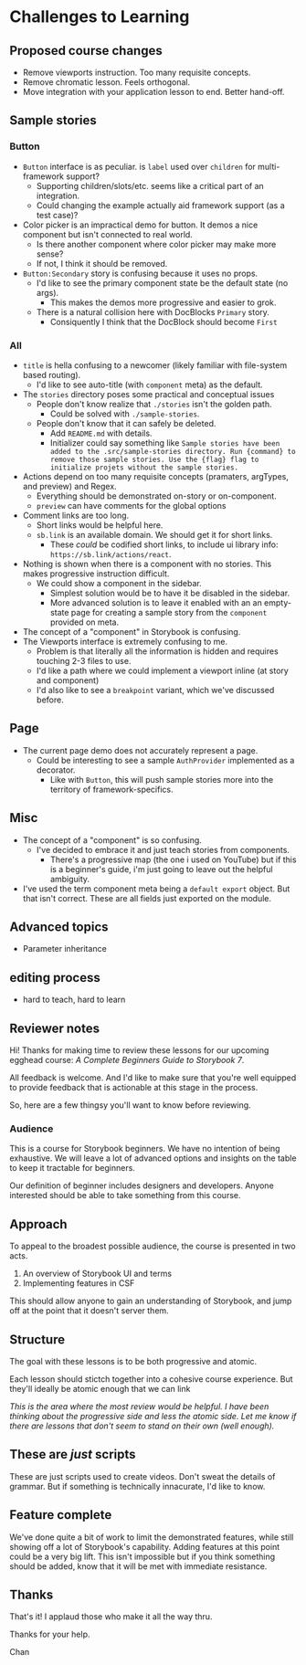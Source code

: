 # Challenges to Learning

## Proposed course changes

- Remove viewports instruction. Too many requisite concepts.
- Remove chromatic lesson. Feels orthogonal.
- Move integration with your application lesson to end. Better hand-off.

## Sample stories

### Button

- `Button` interface is as peculiar. is `label` used over `children` for multi-framework support?
  - Supporting children/slots/etc. seems like a critical part of an integration.
  - Could changing the example actually aid framework support (as a test case)?
- Color picker is an impractical demo for button. It demos a nice component but isn't connected to real world.
  - Is there another component where color picker may make more sense?
  - If not, I think it should be removed.
- `Button:Secondary` story is confusing because it uses no props.
  - I'd like to see the primary component state be the default state (no args).
    - This makes the demos more progressive and easier to grok.
  - There is a natural collision here with DocBlocks `Primary` story.
    - Consiquently I think that the DocBlock should become `First`

### All

- `title` is hella confusing to a newcomer (likely familiar with file-system based routing).
  - I'd like to see auto-title (with `component` meta) as the default.
- The `stories` directory poses some practical and conceptual issues
  - People don't know realize that `./stories` isn't the golden path.
    - Could be solved with `./sample-stories`.
  - People don't know that it can safely be deleted.
    - Add `README.md` with details.
    - Initializer could say something like `Sample stories have been added to the .src/sample-stories directory. Run {command} to remove those sample stories. Use the {flag} flag to initialize projets without the sample stories.`
- Actions depend on too many requisite concepts (pramaters, argTypes, and preview) and Regex.
  - Everything should be demonstrated on-story or on-component.
  - `preview` can have comments for the global options
- Comment links are too long.
  - Short links would be helpful here.
  - `sb.link` is an available domain. We should get it for short links.
    - These _could_ be codified short links, to include ui library info: `https://sb.link/actions/react`.
- Nothing is shown when there is a component with no stories. This makes progressive instruction difficult.
  - We could show a component in the sidebar.
    - Simplest solution would be to have it be disabled in the sidebar.
    - More advanced solution is to leave it enabled with an an empty-state page for creating a sample story from the `component` provided on meta.
- The concept of a "component" in Storybook is confusing.
- The Viewports interface is extremely confusing to me.
  - Problem is that literally all the information is hidden and requires touching 2-3 files to use.
  - I'd like a path where we could implement a viewport inline (at story and component)
  - I'd also like to see a `breakpoint` variant, which we've discussed before.

## Page

- The current page demo does not accurately represent a page.
  - Could be interesting to see a sample `AuthProvider` implemented as a decorator.
    - Like with `Button`, this will push sample stories more into the territory of framework-specifics.

## Misc

- The concept of a "component" is so confusing.
  - I've decided to embrace it and just teach stories from components.
    - There's a progressive map (the one i used on YouTube) but if this is a beginner's guide, i'm just going to leave out the helpful ambiguity.
- I've used the term component meta being a `default export` object. But that isn't correct. These are all fields just exported on the module.

## Advanced topics

- Parameter inheritance

## editing process

- hard to teach, hard to learn

## Reviewer notes

Hi! Thanks for making time to review these lessons for our upcoming egghead course: _A Complete Beginners Guide to Storybook 7_.

All feedback is welcome. And I'd like to make sure that you're well equipped to provide feedback that is actionable at this stage in the process.

So, here are a few thingsy you'll want to know before reviewing.

### Audience

This is a course for Storybook beginners.
We have no intention of being exhaustive.
We will leave a lot of advanced options and insights on the table to keep it tractable for beginners.

Our definition of beginner includes designers and developers.
Anyone interested should be able to take something from this course.

## Approach

To appeal to the broadest possible audience, the course is presented in two acts.

1. An overview of Storybook UI and terms
2. Implementing features in CSF

This should allow anyone to gain an understanding of Storybook, and jump off at the point that it doesn't server them.

## Structure

The goal with these lessons is to be both progressive and atomic.

Each lesson should stictch together into a cohesive course experience.
But they'll ideally be atomic enough that we can link

_This is the area where the most review would be helpful. I have been thinking about the progressive side and less the atomic side. Let me know if there are lessons that don't seem to stand on their own (well enough)._

## These are _just_ scripts

These are just scripts used to create videos.
Don't sweat the details of grammar. But if something is technically innacurate, I'd like to know.

## Feature complete

We've done quite a bit of work to limit the demonstrated features, while still showing off a lot of Storybook's capability.
Adding features at this point could be a very big lift.
This isn't impossible but if you think something should be added, know that it will be met with immediate resistance.

## Thanks

That's it!
I applaud those who make it all the way thru.

Thanks for your help.

Chan
